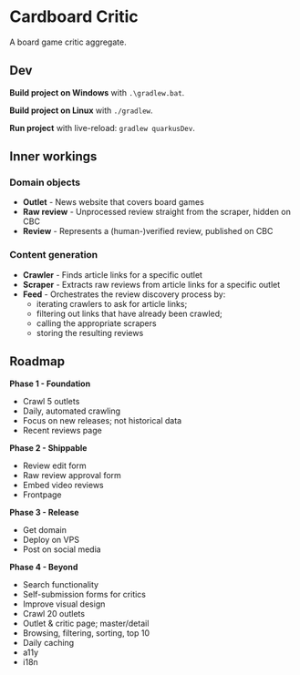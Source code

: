 # Cardboard Critic

A board game critic aggregate.

## Dev

**Build project on Windows** with `.\gradlew.bat`.

**Build project on Linux** with `./gradlew`.

**Run project** with live-reload: `gradlew quarkusDev`.

## Inner workings

### Domain objects

* **Outlet** - News website that covers board games
* **Raw review** - Unprocessed review straight from the scraper, hidden on CBC
* **Review** - Represents a (human-)verified review, published on CBC

### Content generation

* **Crawler** - Finds article links for a specific outlet
* **Scraper** - Extracts raw reviews from article links for a specific outlet
* **Feed** - Orchestrates the review discovery process by:
  * iterating crawlers to ask for article links; 
  * filtering out links that have already been crawled;
  * calling the appropriate scrapers
  * storing the resulting reviews

## Roadmap

**Phase 1 - Foundation**

* Crawl 5 outlets
* Daily, automated crawling
* Focus on new releases; not historical data
* Recent reviews page

**Phase 2 - Shippable**

* Review edit form
* Raw review approval form
* Embed video reviews
* Frontpage

**Phase 3 - Release**

* Get domain
* Deploy on VPS
* Post on social media

**Phase 4 - Beyond**

* Search functionality
* Self-submission forms for critics
* Improve visual design
* Crawl 20 outlets
* Outlet & critic page; master/detail
* Browsing, filtering, sorting, top 10
* Daily caching
* a11y
* i18n

